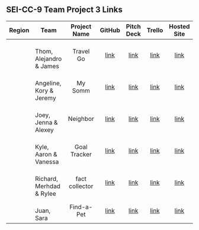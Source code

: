 ## SEI-CC-9 Team Project 3 Links

| Region | Team | Project Name | GitHub | Pitch Deck | Trello | Hosted Site |
|:---:|---|:---:|:---:|:---:|:---:|:---:|
|  | <br>Thom, Alejandro & James | Travel Go | [link](https://github.com/alexalferez/TravelGo) | [link](https://docs.google.com/presentation/d/1B9WzjgWKN_j_kcsjMiYXFOeID0o8sJ49I4FcEguDTHw/edit?usp=sharing) | [link](https://trello.com/invite/b/QJiYx0lW/5efabd104332f57874b741a13bf66114/travelgo) | [link]() |
| | <br>Angeline, Kory & Jeremy | My Somm | [link](https://github.com/jeremydurden/mysomm) | [link](https://docs.google.com/presentation/d/168eoq3zk0QLt3MBXUooZBMZM9yW9OMWFJJT5AB54pFY/edit#slide=id.p) | [link](https://trello.com/b/6sc8sDLv/mysomm) | [link]() |
|  | <br>Joey, Jenna & Alexey | Neighbor | [link](https://github.com/joeyrebbe/neighbor) | [link](https://docs.google.com/presentation/d/1SELHF6FwgLG2KiVPqVgcq8sYdnJkhgLkGYvzgSizMIs/edit?usp=sharing) | [link](https://trello.com/b/Xx2PaLmO/wont-you-be-my-neighbor) | [link](https://jfk-findapet.herokuapp.com/) |
|  | <br>Kyle, Aaron & Vanessa | Goal Tracker | [link](https://github.com/kylelainez/goal_tracker) | [link](https://docs.google.com/presentation/d/1ngBR0BKo9Oz9fx3WUNXNURBiAzmkwMneXufP64c72VU/edit?usp=sharing) | [link](https://trello.com/b/ABDTKD4T) | [link]() |
| | <br>Richard, Merhdad & Rylee | fact collector | [link](https://github.com/SamiaMehrdad/Factollection) | [link](https://docs.google.com/presentation/d/1O-J0PlR-Zb8av_t9OclzLf8SfnL3ItCnJdKvbabZRoM/edit#slide=id.p) | [link](https://trello.com/b/LnNtjT7t/project-3-factollector) | [link]() |
| | <br>Juan, Sara  | Find-a-Pet | [link]() | [link](https://docs.google.com/presentation/d/1zOXxgwB6LLxwN3Xfa2bq3c0KUBZzgbytOtnZpGlryhA/edit#slide=id.p) | [link](https://trello.com/b/dMCAvEUl/travel-along) | [link]() |



